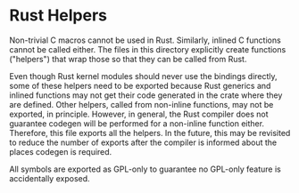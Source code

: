 # Rust Helpers

Non-trivial C macros cannot be used in Rust. Similarly, inlined C functions
cannot be called either. The files in this directory explicitly create functions
("helpers") that wrap those so that they can be called from Rust.

Even though Rust kernel modules should never use the bindings directly, some
of these helpers need to be exported because Rust generics and inlined
functions may not get their code generated in the crate where they are
defined. Other helpers, called from non-inline functions, may not be
exported, in principle. However, in general, the Rust compiler does not
guarantee codegen will be performed for a non-inline function either.
Therefore, this file exports all the helpers. In the future, this may be
revisited to reduce the number of exports after the compiler is informed
about the places codegen is required.

All symbols are exported as GPL-only to guarantee no GPL-only feature is
accidentally exposed.
